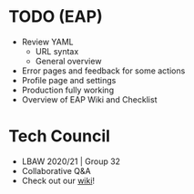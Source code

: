 # TODO (EAP)

-   Review YAML
    -   URL syntax
    -   General overview
-   Error pages and feedback for some actions
-   Profile page and settings
-   Production fully working
-   Overview of EAP Wiki and Checklist

# Tech Council

-   LBAW 2020/21 | Group 32
-   Collaborative Q&A
-   Check out our [wiki](https://git.fe.up.pt/lbaw/lbaw2021/lbaw2132/-/wikis/home)!
